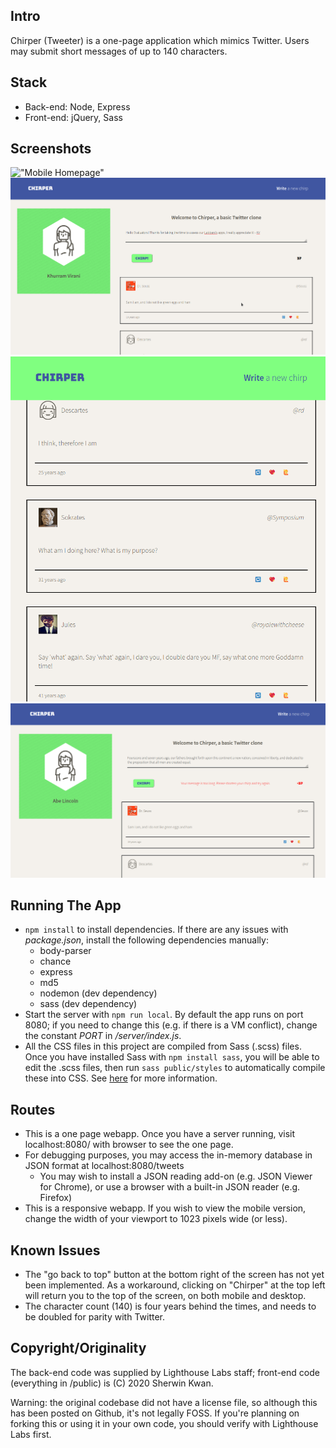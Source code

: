## Intro

Chirper (Tweeter) is a one-page application which mimics Twitter. Users may submit short messages of up to 140 characters.

## Stack

* Back-end: Node, Express
* Front-end: jQuery, Sass

## Screenshots

!["Mobile Homepage"](https://github.com/sherwin-kwan/tweeter/blob/master/server/img/mobile.png)
!["Desktop Homepage"](https://github.com/sherwin-kwan/tweeter/blob/master/server/img/img1.png)
!["Reading Chirps"](https://github.com/sherwin-kwan/tweeter/blob/master/server/img/chirps.png)
!["Errors"](https://github.com/sherwin-kwan/tweeter/blob/master/server/img/toolong.png)

## Running The App

* ```npm install``` to install dependencies. If there are any issues with *package.json*, install the following dependencies manually:
  * body-parser
  * chance
  * express
  * md5
  * nodemon (dev dependency)
  * sass (dev dependency)
* Start the server with ```npm run local```. By default the app runs on port 8080; if you need to change this (e.g. if there is a VM conflict),
change the constant *PORT* in */server/index.js*.
* All the CSS files in this project are compiled from Sass (.scss) files. Once you have installed Sass with ```npm install sass```, you will be able to edit the .scss files, then run ```sass public/styles``` to automatically compile these into CSS. See [here](https://sass-lang.com/guide) for more information.

## Routes

* This is a one page webapp. Once you have a server running, visit localhost:8080/ with browser to see the one page.
* For debugging purposes, you may access the in-memory database in JSON format at localhost:8080/tweets
  * You may wish to install a JSON reading add-on (e.g. JSON Viewer for Chrome), or use a browser with a built-in JSON reader (e.g. Firefox)
* This is a responsive webapp. If you wish to view the mobile version, change the width of your viewport to 1023 pixels wide (or less).

## Known Issues ##

* The "go back to top" button at the bottom right of the screen has not yet been implemented. As a workaround, clicking on "Chirper" at the top left will return you to the top of the screen, on both mobile and desktop.
* The character count (140) is four years behind the times, and needs to be doubled for parity with Twitter.

## Copyright/Originality

The back-end code was supplied by Lighthouse Labs staff; front-end code (everything in /public) is (C) 2020 Sherwin Kwan.

Warning: the original codebase did not have a license file, so although this has been posted on Github, it's not legally FOSS. If you're
planning on forking this or using it in your own code, you should verify with Lighthouse Labs first.

